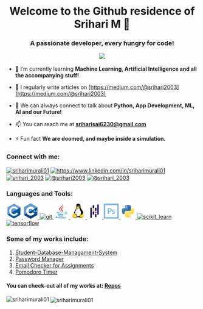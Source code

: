 <h1 align="center">Welcome to the Github residence of Srihari M 👋</h1>
<h3 align="center">A passionate developer, every hungry for code!</h3>
<p align="center">
  <img src=https://images.weserv.nl/?url=https://avatars.githubusercontent.com/u/68637095?v=4&h=200&w=200&fit=cover&mask=circle&maxage=7d>
</p>

- 🌱 I’m currently learning **Machine Learning, Artificial Intelligence and all the accompanying stuff!**

- 📝 I regularly write articles on [https://medium.com/@srihari2003](https://medium.com/@srihari2003)

- 💬 We can always connect to talk about **Python, App Development, ML, AI and our Future!**

- 📫 You can reach me at **sriharisai6230@gmail.com**

- ⚡ Fun fact **We are doomed, and maybe inside a simulation.**

<h3 align="left">Connect with me:</h3>
<p align="left">
<a href="https://twitter.com/sriharimurali01" target="blank"><img align="center" src="https://raw.githubusercontent.com/rahuldkjain/github-profile-readme-generator/master/src/images/icons/Social/twitter.svg" alt="sriharimurali01" height="30" width="40" /></a>
<a href="https://linkedin.com/in/sriharimurali01" target="blank"><img align="center" src="https://raw.githubusercontent.com/rahuldkjain/github-profile-readme-generator/master/src/images/icons/Social/linked-in-alt.svg" alt="https://www.linkedin.com/in/sriharimurali01" height="30" width="40" /></a>
<a href="https://instagram.com/srihari_2003" target="blank"><img align="center" src="https://raw.githubusercontent.com/rahuldkjain/github-profile-readme-generator/master/src/images/icons/Social/instagram.svg" alt="srihari_2003" height="30" width="40" /></a>
<a href="https://medium.com/@srihari2003" target="blank"><img align="center" src="https://raw.githubusercontent.com/rahuldkjain/github-profile-readme-generator/master/src/images/icons/Social/medium.svg" alt="@srihari2003" height="30" width="40" /></a>
<a href="https://www.hackerrank.com/@srihari_2003" target="blank"><img align="center" src="https://raw.githubusercontent.com/rahuldkjain/github-profile-readme-generator/master/src/images/icons/Social/hackerrank.svg" alt="@srihari_2003" height="30" width="40" /></a>
</p>

<h3 align="left">Languages and Tools:</h3>
<p align="left"> <a href="https://www.cprogramming.com/" target="_blank" rel="noreferrer"> <img src="https://raw.githubusercontent.com/devicons/devicon/master/icons/c/c-original.svg" alt="c" width="40" height="40"/> </a> <a href="https://www.w3schools.com/cpp/" target="_blank" rel="noreferrer"> <img src="https://raw.githubusercontent.com/devicons/devicon/master/icons/cplusplus/cplusplus-original.svg" alt="cplusplus" width="40" height="40"/> </a> <a href="https://git-scm.com/" target="_blank" rel="noreferrer"> <img src="https://www.vectorlogo.zone/logos/git-scm/git-scm-icon.svg" alt="git" width="40" height="40"/> </a> <a href="https://www.java.com" target="_blank" rel="noreferrer"> <img src="https://raw.githubusercontent.com/devicons/devicon/master/icons/java/java-original.svg" alt="java" width="40" height="40"/> </a> <a href="https://www.linux.org/" target="_blank" rel="noreferrer"> <img src="https://raw.githubusercontent.com/devicons/devicon/master/icons/linux/linux-original.svg" alt="linux" width="40" height="40"/> </a> <a href="https://pandas.pydata.org/" target="_blank" rel="noreferrer"> <img src="https://raw.githubusercontent.com/devicons/devicon/2ae2a900d2f041da66e950e4d48052658d850630/icons/pandas/pandas-original.svg" alt="pandas" width="40" height="40"/> </a> <a href="https://www.photoshop.com/en" target="_blank" rel="noreferrer"> <img src="https://raw.githubusercontent.com/devicons/devicon/master/icons/photoshop/photoshop-line.svg" alt="photoshop" width="40" height="40"/> </a> <a href="https://www.python.org" target="_blank" rel="noreferrer"> <img src="https://raw.githubusercontent.com/devicons/devicon/master/icons/python/python-original.svg" alt="python" width="40" height="40"/> </a> <a href="https://scikit-learn.org/" target="_blank" rel="noreferrer"> <img src="https://upload.wikimedia.org/wikipedia/commons/0/05/Scikit_learn_logo_small.svg" alt="scikit_learn" width="40" height="40"/> </a> <a href="https://www.tensorflow.org" target="_blank" rel="noreferrer"> <img src="https://www.vectorlogo.zone/logos/tensorflow/tensorflow-icon.svg" alt="tensorflow" width="40" height="40"/> </a> </p>

### Some of my works include:
1. [Student-Database-Managament-System](https://github.com/SrihariMurali01/Student-Database-Managament-System)
2. [Password Manager](https://github.com/SrihariMurali01/Password-manager)
3. [Email Checker for Assignments](https://github.com/SrihariMurali01/Email-Checker_RNSIT)
4. [Pomodoro Timer](https://github.com/SrihariMurali01/Pomodoro-Timer)

#### You can check-out all of my works at: [Repos](https://github.com/SrihariMurali01?tab=repositories)

<p><img align="left" src="https://github-readme-stats.vercel.app/api/top-langs?username=sriharimurali01&show_icons=true&locale=en&layout=compact" alt="sriharimurali01" /></p>

<p>&nbsp;<img align="center" src="https://github-readme-stats.vercel.app/api?username=sriharimurali01&show_icons=true&locale=en" alt="sriharimurali01" /></p>

